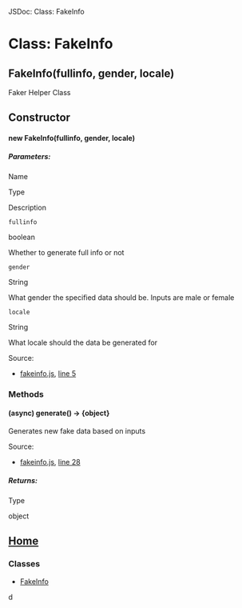 JSDoc: Class: FakeInfo

# Class: FakeInfo

## FakeInfo(fullinfo, gender, locale)

Faker Helper Class

## Constructor

#### new FakeInfo(fullinfo, gender, locale)

##### Parameters:

Name

Type

Description

`fullinfo`

boolean

Whether to generate full info or not

`gender`

String

What gender the specified data should be. Inputs are male or female

`locale`

String

What locale should the data be generated for

Source:

- [fakeinfo.js](fakeinfo.js.html), [line 5](fakeinfo.js.html#line5)

### Methods

#### (async) generate() → {object}

Generates new fake data based on inputs

Source:

- [fakeinfo.js](fakeinfo.js.html), [line 28](fakeinfo.js.html#line28)

##### Returns:

Type

object

## [Home](index.html)

### Classes

- [FakeInfo](FakeInfo.html)

d
